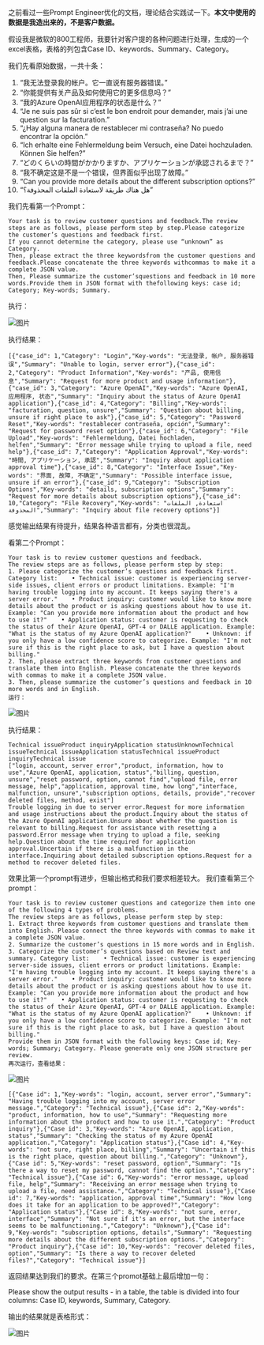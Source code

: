 之前看过一些Prompt Engineer优化的文档，理论结合实践试一下。**本文中使用的数据是我造出来的，不是客户数据。**

假设我是微软的800工程师，我要针对客户提的各种问题进行处理，生成的一个excel表格，表格的列包含Case ID、keywords、Summary、Category。

我们先看原始数据，一共十条：

1. “我无法登录我的帐户。它一直说有服务器错误。”
2. “你能提供有关产品及如何使用它的更多信息吗？”
3. “我的Azure OpenAI应用程序的状态是什么？”
4. “Je ne suis pas sûr si c’est le bon endroit pour demander, mais j’ai une question sur la facturation.”
5. “¿Hay alguna manera de restablecer mi contraseña? No puedo encontrar la opción.”
6. “Ich erhalte eine Fehlermeldung beim Versuch, eine Datei hochzuladen. Können Sie helfen?”
7. “どのくらいの時間がかかりますか、アプリケーションが承認されるまで？”
8. “我不确定这是不是一个错误，但界面似乎出现了故障。”
9. “Can you provide more details about the different subscription options?”
10. “هل هناك طريقة لاستعادة الملفات المحذوفة؟”



我们先看第一个Prompt：

```
Your task is to review customer questions and feedback.The review steps are as follows, please perform step by step.Please categorize the customer’s questions and feedback first. 
If you cannot determine the category, please use “unknown” as Category.
Then, please extract the three keywordsfrom the customer questions and feedback.Please concatenate the three keywords withcommas to make it a complete JSON value.
Then, Please summarize the customer’squestions and feedback in 10 more words.Provide them in JSON format with thefollowing keys: case id; Category; Key-words; Summary.
```

执行：

![图片](https://mmbiz.qpic.cn/mmbiz_png/akGXyic486nWf6Iogb0ScBpSFibiavMUk2TJG5vBCwHIENev6nOZFmjf8aqiaVX2W8jCjXCQdrWbMeYVEUibwAor7hQ/640?wx_fmt=png&tp=webp&wxfrom=5&wx_lazy=1&wx_co=1)

执行结果：

```
[{"case_id": 1,"Category": "Login","Key-words": "无法登录, 帐户, 服务器错误","Summary": "Unable to login, server error"},{"case_id": 2,"Category": "Product Information","Key-words": "产品, 使用信息","Summary": "Request for more product and usage information"},{"case_id": 3,"Category": "Azure OpenAI","Key-words": "Azure OpenAI, 应用程序, 状态","Summary": "Inquiry about the status of Azure OpenAI application"},{"case_id": 4,"Category": "Billing","Key-words": "facturation, question, unsure","Summary": "Question about billing, unsure if right place to ask"},{"case_id": 5,"Category": "Password Reset","Key-words": "restablecer contraseña, opción","Summary": "Request for password reset option"},{"case_id": 6,"Category": "File Upload","Key-words": "Fehlermeldung, Datei hochladen, helfen","Summary": "Error message while trying to upload a file, need help"},{"case_id": 7,"Category": "Application Approval","Key-words": "時間, アプリケーション, 承認","Summary": "Inquiry about application approval time"},{"case_id": 8,"Category": "Interface Issue","Key-words": "界面, 故障, 不确定","Summary": "Possible interface issue, unsure if an error"},{"case_id": 9,"Category": "Subscription Options","Key-words": "details, subscription options","Summary": "Request for more details about subscription options"},{"case_id": 10,"Category": "File Recovery","Key-words": "استعادة, الملفات المحذوفة","Summary": "Inquiry about file recovery options"}]
```

感觉输出结果有待提升，结果各种语言都有，分类也很混乱。

看第二个Prompt：

```
Your task is to review customer questions and feedback.
The review steps are as follows, please perform step by step:
1. Please categorize the customer’s questions and feedback first. Category list:    • Technical issue: customer is experiencing server-side issues, client errors or product limitations. Example: "I'm having trouble logging into my account. It keeps saying there's a server error."    • Product inquiry: customer would like to know more details about the product or is asking questions about how to use it. Example: "Can you provide more information about the product and how to use it?"    • Application status: customer is requesting to check the status of their Azure OpenAI, GPT-4 or DALLE application. Example: "What is the status of my Azure OpenAI application?"    • Unknown: if you only have a low confidence score to categorize. Example: "I'm not sure if this is the right place to ask, but I have a question about billing."
2. Then, please extract three keywords from customer questions and translate them into English. Please concatenate the three keywords with commas to make it a complete JSON value.
3. Then, please summarize the customer’s questions and feedback in 10 more words and in English.
运行：
```

![图片](https://mmbiz.qpic.cn/mmbiz_png/akGXyic486nWf6Iogb0ScBpSFibiavMUk2T8d8RJ5m8vLnujc7eJzflsT7ZG5HpBtFcZoIiajedqF3jXrYtGzUMPibQ/640?wx_fmt=png&tp=webp&wxfrom=5&wx_lazy=1&wx_co=1)

执行结果：

```
Technical issueProduct inquiryApplication statusUnknownTechnical issueTechnical issueApplication statusTechnical issueProduct inquiryTechnical issue
["login, account, server error","product, information, how to use","Azure OpenAI, application, status","billing, question, unsure","reset password, option, cannot find","upload file, error message, help","application, approval time, how long","interface, malfunction, unsure","subscription options, details, provide","recover deleted files, method, exist"]
Trouble logging in due to server error.Request for more information and usage instructions about the product.Inquiry about the status of the Azure OpenAI application.Unsure about whether the question is relevant to billing.Request for assistance with resetting a password.Error message when trying to upload a file, seeking help.Question about the time required for application approval.Uncertain if there is a malfunction in the interface.Inquiring about detailed subscription options.Request for a method to recover deleted files.

```

效果比第一个prompt有进步，但输出格式和我们要求相差较大。
我们查看第三个prompt：

```
Your task is to review customer questions and categorize them into one of the following 4 types of problems.
The review steps are as follows, please perform step by step:
1. Extract three keywords from customer questions and translate them into English. Please connect the three keywords with commas to make it a complete JSON value.
2. Summarize the customer’s questions in 15 more words and in English.
3. Categorize the customer’s questions based on Review text and summary. Category list:    • Technical issue: customer is experiencing server-side issues, client errors or product limitations. Example: "I'm having trouble logging into my account. It keeps saying there's a server error."    • Product inquiry: customer would like to know more details about the product or is asking questions about how to use it. Example: "Can you provide more information about the product and how to use it?"    • Application status: customer is requesting to check the status of their Azure OpenAI, GPT-4 or DALLE application. Example: "What is the status of my Azure OpenAI application?"    • Unknown: if you only have a low confidence score to categorize. Example: "I'm not sure if this is the right place to ask, but I have a question about billing."
Provide them in JSON format with the following keys: Case id; Key-words; Summary; Category. Please generate only one JSON structure per review.
再次运行，查看结果：
```

![图片](https://mmbiz.qpic.cn/mmbiz_png/akGXyic486nWf6Iogb0ScBpSFibiavMUk2TnVJGlVJm8yEVFJPNUbVUFdxIdkePgxm07JWFv8bngu59TflsqulWxw/640?wx_fmt=png&tp=webp&wxfrom=5&wx_lazy=1&wx_co=1)

```
[{"Case id": 1,"Key-words": "login, account, server error","Summary": "Having trouble logging into my account, server error message.","Category": "Technical issue"},{"Case id": 2,"Key-words": "product, information, how to use","Summary": "Requesting more information about the product and how to use it.","Category": "Product inquiry"},{"Case id": 3,"Key-words": "Azure OpenAI, application, status","Summary": "Checking the status of my Azure OpenAI application.","Category": "Application status"},{"Case id": 4,"Key-words": "not sure, right place, billing","Summary": "Uncertain if this is the right place, question about billing.","Category": "Unknown"},{"Case id": 5,"Key-words": "reset password, option","Summary": "Is there a way to reset my password, cannot find the option.","Category": "Technical issue"},{"Case id": 6,"Key-words": "error message, upload file, help","Summary": "Receiving an error message when trying to upload a file, need assistance.","Category": "Technical issue"},{"Case id": 7,"Key-words": "application, approval time","Summary": "How long does it take for an application to be approved?","Category": "Application status"},{"Case id": 8,"Key-words": "not sure, error, interface","Summary": "Not sure if it's an error, but the interface seems to be malfunctioning.","Category": "Unknown"},{"Case id": 9,"Key-words": "subscription options, details","Summary": "Requesting more details about the different subscription options.","Category": "Product inquiry"},{"Case id": 10,"Key-words": "recover deleted files, option","Summary": "Is there a way to recover deleted files?","Category": "Technical issue"}]
```

返回结果达到我们的要求。在第三个promot基础上最后增加一句：

Please show the output results - in a table, the table is divided into four columns: Case ID, keywords, Summary, Category.

输出的结果就是表格形式：

![图片](https://mmbiz.qpic.cn/mmbiz_png/akGXyic486nWf6Iogb0ScBpSFibiavMUk2TohHj9WylLC68Q6yDGOS8hG6PHWqiavicIVNbFbVCWYeKEBMDQ1eg3hRA/640?wx_fmt=png&tp=webp&wxfrom=5&wx_lazy=1&wx_co=1)